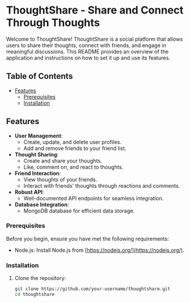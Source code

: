 # ThoughtShare - Share and Connect Through Thoughts

Welcome to ThoughtShare! ThoughtShare is a social platform that allows users to share their thoughts, connect with friends, and engage in meaningful discussions. This README provides an overview of the application and instructions on how to set it up and use its features.

## Table of Contents

- [Features](#features)
  - [Prerequisites](#prerequisites)
  - [Installation](#installation)

## Features

- **User Management**:
  - Create, update, and delete user profiles.
  - Add and remove friends to your friend list.
- **Thought Sharing**:
  - Create and share your thoughts.
  - Like, comment on, and react to thoughts.
- **Friend Interaction**:
  - View thoughts of your friends.
  - Interact with friends' thoughts through reactions and comments.
- **Robust API**:
  - Well-documented API endpoints for seamless integration.
- **Database Integration**:
  - MongoDB database for efficient data storage.

### Prerequisites

Before you begin, ensure you have met the following requirements:

- Node.js: Install Node.js from [https://nodejs.org/](https://nodejs.org/).

### Installation

1. Clone the repository:

   ```bash
   git clone https://github.com/your-username/thoughtshare.git
   cd thoughtshare
